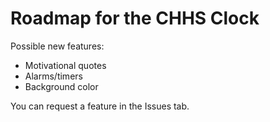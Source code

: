 # Roadmap for the CHHS Clock

Possible new features:
- Motivational quotes
- Alarms/timers
- Background color

You can request a feature in the Issues tab.
